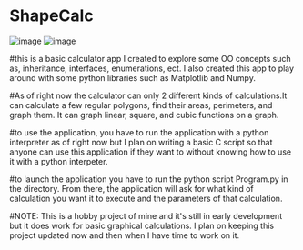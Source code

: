 # ShapeCalc
![image](https://user-images.githubusercontent.com/31595608/147172911-a618bbb3-e3dd-4a11-ba29-5675e959b48c.png)
![image](https://user-images.githubusercontent.com/31595608/147173073-635a34ec-a57f-4091-b70f-9a42bc496a94.png)


#this is a basic calculator app I created to explore some OO concepts such as, inheritance, interfaces, enumerations, ect.
I also created this app to play around with some python libraries such as Matplotlib and Numpy.

#As of right now the calculator can only 2 different kinds of calculations.It can calculate a few regular polygons,
find their areas, perimeters, and graph them. It can graph linear, square, and cubic functions on a graph.

#to use the application, you have to run the application with a python interpreter as of right now but I plan on
writing a basic C script so that anyone can use this application if they want to without knowing how to use it with
a python interpeter.

#to launch the application you have to run the python script Program.py in the directory. From there, the application will
ask for what kind of calculation you want it to execute and the parameters of that calculation. 

#NOTE: This is a hobby project of mine and it's still in early development but it does work for basic graphical calculations.
I plan on keeping this project updated now and then when I have time to work on it.
